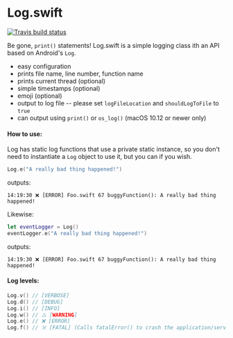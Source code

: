 # Log.swift

[![Travis build status](https://travis-ci.org/frazer-rbsn/Log.swift.svg?branch=master)](https://travis-ci.org/frazer-rbsn/Log.swift)

Be gone, `print()` statements! Log.swift is a simple logging class ith an API based on Android's `Log`. 

* easy configuration
* prints file name, line number, function name
* prints current thread (optional)
* simple timestamps (optional)
* emoji (optional)
* output to log file -- please set `logFileLocation` and `shouldLogToFile` to `true`
* can output using `print()` or `os_log()` (macOS 10.12 or newer only)


#### How to use:
Log has static log functions that use a private static instance, so you don't need to instantiate a `Log` object to use it, but you can if you wish.

```swift
Log.e("A really bad thing happened!")
```
outputs:
```
14:19:30 ❌ [ERROR] Foo.swift 67 buggyFunction(): A really bad thing happened!
```

Likewise:

```swift
let eventLogger = Log()
eventLogger.e("A really bad thing happened!")
```
outputs:
```
14:19:30 ❌ [ERROR] Foo.swift 67 buggyFunction(): A really bad thing happened!
```


#### Log levels:

```swift
Log.v() // [VERBOSE]
Log.d() // [DEBUG]
Log.i() // [INFO]
Log.w() // ⚠️ [WARNING]
Log.e() // ❌ [ERROR]
Log.f() // ☠️ [FATAL] (Calls fatalError() to crash the application/service.)
```
